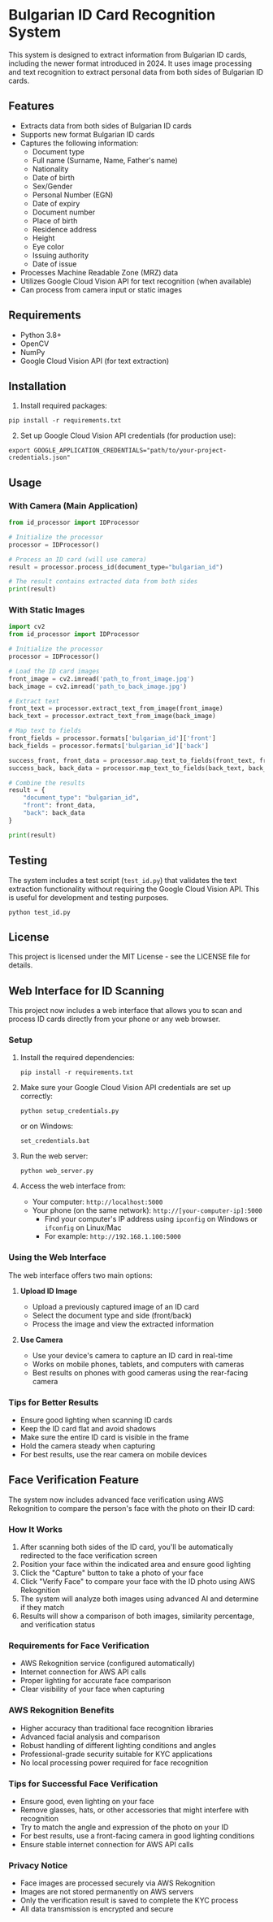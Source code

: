 # Bulgarian ID Card Recognition System

This system is designed to extract information from Bulgarian ID cards, including the newer format introduced in 2024. It uses image processing and text recognition to extract personal data from both sides of Bulgarian ID cards.

## Features

- Extracts data from both sides of Bulgarian ID cards
- Supports new format Bulgarian ID cards 
- Captures the following information:
  - Document type
  - Full name (Surname, Name, Father's name)
  - Nationality
  - Date of birth
  - Sex/Gender
  - Personal Number (EGN)
  - Date of expiry
  - Document number
  - Place of birth
  - Residence address
  - Height
  - Eye color
  - Issuing authority
  - Date of issue
- Processes Machine Readable Zone (MRZ) data
- Utilizes Google Cloud Vision API for text recognition (when available)
- Can process from camera input or static images

## Requirements

- Python 3.8+
- OpenCV
- NumPy
- Google Cloud Vision API (for text extraction)

## Installation

1. Install required packages:
```
pip install -r requirements.txt
```

2. Set up Google Cloud Vision API credentials (for production use):
```
export GOOGLE_APPLICATION_CREDENTIALS="path/to/your-project-credentials.json"
```

## Usage

### With Camera (Main Application)

```python
from id_processor import IDProcessor

# Initialize the processor
processor = IDProcessor()

# Process an ID card (will use camera)
result = processor.process_id(document_type="bulgarian_id")

# The result contains extracted data from both sides
print(result)
```

### With Static Images

```python
import cv2
from id_processor import IDProcessor

# Initialize the processor
processor = IDProcessor()

# Load the ID card images
front_image = cv2.imread('path_to_front_image.jpg')
back_image = cv2.imread('path_to_back_image.jpg')

# Extract text
front_text = processor.extract_text_from_image(front_image)
back_text = processor.extract_text_from_image(back_image)

# Map text to fields
front_fields = processor.formats['bulgarian_id']['front']
back_fields = processor.formats['bulgarian_id']['back']

success_front, front_data = processor.map_text_to_fields(front_text, front_fields)
success_back, back_data = processor.map_text_to_fields(back_text, back_fields)

# Combine the results
result = {
    "document_type": "bulgarian_id",
    "front": front_data,
    "back": back_data
}

print(result)
```

## Testing

The system includes a test script (`test_id.py`) that validates the text extraction functionality without requiring the Google Cloud Vision API. This is useful for development and testing purposes.

```
python test_id.py
```

## License

This project is licensed under the MIT License - see the LICENSE file for details.

## Web Interface for ID Scanning

This project now includes a web interface that allows you to scan and process ID cards directly from your phone or any web browser.

### Setup

1. Install the required dependencies:
   ```
   pip install -r requirements.txt
   ```

2. Make sure your Google Cloud Vision API credentials are set up correctly:
   ```
   python setup_credentials.py
   ```
   or on Windows:
   ```
   set_credentials.bat
   ```

3. Run the web server:
   ```
   python web_server.py
   ```

4. Access the web interface from:
   - Your computer: `http://localhost:5000`
   - Your phone (on the same network): `http://[your-computer-ip]:5000`
     - Find your computer's IP address using `ipconfig` on Windows or `ifconfig` on Linux/Mac
     - For example: `http://192.168.1.100:5000`

### Using the Web Interface

The web interface offers two main options:

1. **Upload ID Image**
   - Upload a previously captured image of an ID card
   - Select the document type and side (front/back)
   - Process the image and view the extracted information

2. **Use Camera**
   - Use your device's camera to capture an ID card in real-time
   - Works on mobile phones, tablets, and computers with cameras
   - Best results on phones with good cameras using the rear-facing camera

### Tips for Better Results

- Ensure good lighting when scanning ID cards
- Keep the ID card flat and avoid shadows
- Make sure the entire ID card is visible in the frame
- Hold the camera steady when capturing
- For best results, use the rear camera on mobile devices 

## Face Verification Feature

The system now includes advanced face verification using AWS Rekognition to compare the person's face with the photo on their ID card:

### How It Works

1. After scanning both sides of the ID card, you'll be automatically redirected to the face verification screen
2. Position your face within the indicated area and ensure good lighting
3. Click the "Capture" button to take a photo of your face
4. Click "Verify Face" to compare your face with the ID photo using AWS Rekognition
5. The system will analyze both images using advanced AI and determine if they match
6. Results will show a comparison of both images, similarity percentage, and verification status

### Requirements for Face Verification

- AWS Rekognition service (configured automatically)
- Internet connection for AWS API calls
- Proper lighting for accurate face comparison
- Clear visibility of your face when capturing

### AWS Rekognition Benefits

- Higher accuracy than traditional face recognition libraries
- Advanced facial analysis and comparison
- Robust handling of different lighting conditions and angles
- Professional-grade security suitable for KYC applications
- No local processing power required for face recognition

### Tips for Successful Face Verification

- Ensure good, even lighting on your face
- Remove glasses, hats, or other accessories that might interfere with recognition
- Try to match the angle and expression of the photo on your ID
- For best results, use a front-facing camera in good lighting conditions
- Ensure stable internet connection for AWS API calls

### Privacy Notice

- Face images are processed securely via AWS Rekognition
- Images are not stored permanently on AWS servers
- Only the verification result is saved to complete the KYC process
- All data transmission is encrypted and secure 
